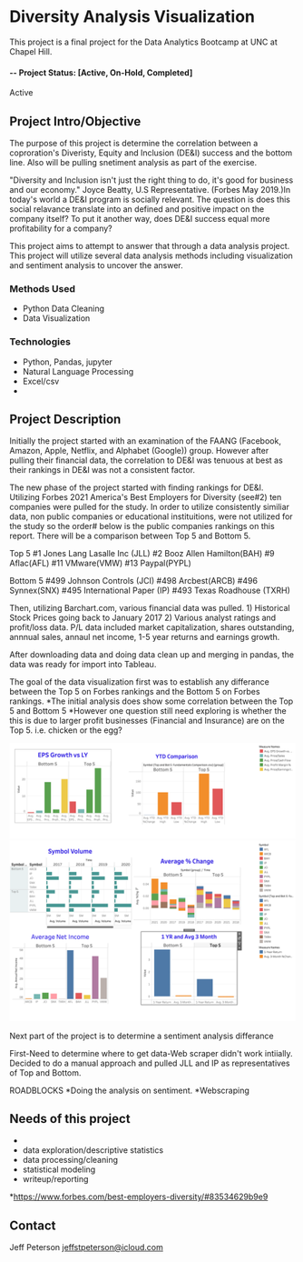 
# Diversity Analysis Visualization  
This project is a final project for the Data Analytics Bootcamp at UNC at Chapel Hill. 

#### -- Project Status: [Active, On-Hold, Completed]

Active 
## Project Intro/Objective
The purpose of this project is determine the correlation between a coproration's Diveristy, Equity and Inclusion (DE&I) success and the bottom line. Also will be pulling snetiment analysis as part of the exercise. 

"Diversity and Inclusion isn't just the right thing to do, it's good for business and our economy." Joyce Beatty, U.S Representative. (Forbes May 2019.)In today's world a DE&I program is socially relevant. The question is does this social relavance translate into an defined and positive impact on the company itself?  To put it another way, does DE&I success equal more profitability for a company?  

This project aims to attempt to answer that through a data analysis project. This project will utilize several data analysis methods including visualization and sentiment analysis to uncover the answer.

### Methods Used
* Python Data Cleaning
* Data Visualization

### Technologies

* Python, Pandas, jupyter
* Natural Language Processing
* Excel/csv
* 

## Project Description

Initially the project started with an examination of the FAANG (Facebook, Amazon, Apple, Netflix, and Alphabet (Google)) group. However after pulling their financial data, the correlation to DE&I was tenuous at best as their rankings in DE&I was not a consistent factor. 

The new phase of the project started with finding rankings for DE&I. Utilizing Forbes 2021 America's Best Employers for Diversity (see#2) ten companies were pulled for the study. 
In order to utilize consistently similiar data, non public companies or educational instituitions,  were not utilized for the study so the order# below is the public companies rankings on this report. There will be a comparison between Top 5 
and Bottom 5. 

Top 5
#1 Jones Lang Lasalle Inc (JLL) 
#2 Booz Allen Hamilton(BAH)
#9 Aflac(AFL)
#11 VMware(VMW)
#13 Paypal(PYPL)

Bottom 5
#499 Johnson Controls (JCI)
#498 Arcbest(ARCB)
#496 Synnex(SNX)
#495 International Paper (IP)
#493 Texas Roadhouse (TXRH)

Then, utilizing Barchart.com, various financial data was pulled. 1) Historical Stock Prices going back to January 2017 2) Various analyst ratings and profit/loss data. P/L data included market capitalization, shares outstanding, annnual sales, annaul net income, 1-5 year returns and earnings growth. 

After downloading data and doing data clean up and merging in pandas, the data was ready for import into Tableau. 

The goal of the data visualization first was to establish any differance between the Top 5 on Forbes rankings and the Bottom 5 on Forbes rankings. 
*The initial analysis does show some correlation between the Top 5 and Bottom 5
*However one question still need exploring is whether the this is due to larger profit businesses (Financial and Insurance) are on the Top 5. i.e. chicken or the egg?


![EPS Growth](https://github.com/jeffstpeterson/Diversity-Analysis-Visualization/blob/main/images/EPS%20Growth%20LY.png)
![Others](https://github.com/jeffstpeterson/Diversity-Analysis-Visualization/blob/main/images/Other%20Comparison.png)

Next part of the project is to determine a sentiment analysis differance

First-Need to determine where to get data-Web scraper didn't work intiially. Decided to do a manual approach and pulled JLL and IP as representatives of Top and Bottom. 



ROADBLOCKS
*Doing the analysis on sentiment. 
*Webscraping

## Needs of this project

- 
- data exploration/descriptive statistics
- data processing/cleaning
- statistical modeling
- writeup/reporting

*https://www.forbes.com/best-employers-diversity/#83534629b9e9

## Contact

Jeff Peterson
jeffstpeterson@icloud.com 
